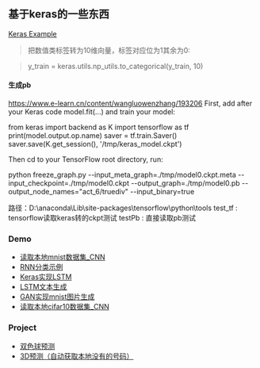 ## 基于keras的一些东西

[Keras Example](./keras_example.ipynb)

>把数值类标签转为10维向量，标签对应位为1其余为0:

>y_train = keras.utils.np_utils.to_categorical(y_train, 10)

#### 生成pb
https://www.e-learn.cn/content/wangluowenzhang/193206
First, add after your Keras code model.fit(...) and train your model:

from keras import backend as K
import tensorflow as tf
print(model.output.op.name)
saver = tf.train.Saver()
saver.save(K.get_session(), '/tmp/keras_model.ckpt')

Then cd to your TensorFlow root directory, run:

python freeze_graph.py --input_meta_graph=./tmp/model0.ckpt.meta --input_checkpoint=./tmp/model0.ckpt --output_graph=./tmp/model0.pb --output_node_names="act_6/truediv" --input_binary=true

路径：D:\anaconda\Lib\site-packages\tensorflow\python\tools
test_tf : tensorflow读取keras转的ckpt测试
testPb : 直接读取pb测试

### Demo


* [读取本地mnist数据集_CNN](./demo/keras_mnist.ipynb)
* [RNN分类示例](./demo/RNN_classify.ipynb)
* [Keras实现LSTM](./demo/lstm_word_embedding.ipynb)
* [LSTM文本生成](./demo/Word_Language_Modelling_LSTM.ipynb)
* [GAN实现mnist图片生成](./demo/Keras_GAN.ipynb)
* [读取本地cifar10数据集_CNN](./demo/keras_cifar10.ipynb)
 
 
### Project
* [双色球预测](./project/Caipiao_nn.ipynb)
* [3D预测（自动获取本地没有的号码）](./project/3D_predict.py)
